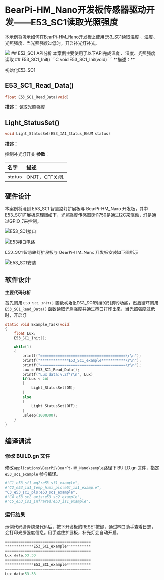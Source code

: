 # BearPi-HM_Nano开发板传感器驱动开发——E53_SC1读取光照强度
本示例将演示如何在BearPi-HM_Nano开发板上使用E53_SC1读取温度 、湿度、光照强度，当光照强度过低时，开启补光灯补光。

<img src = "https://gitee.com/bearpi/bearpi-hm_nano/raw/master/applications/BearPi/BearPi-HM_Nano/docs/figures/00_public/BearPi-HM_Nano.png">
## E53_SC1 API分析
本案例主要使用了以下API完成温度 、湿度、光照强度读取
## E53_SC1_Init()
```C
void E53_SC1_Init(void)
```
 **描述：**

初始化E53_SC1

## E53_SC1_Read_Data()
```C
float E53_SC1_Read_Data(void)
```
 **描述：**
读取光照强度
## Light_StatusSet()
```C
void Light_StatusSet(E53_IA1_Status_ENUM status)
```
 **描述：**

控制补光灯开关
**参数：**

|名字|描述|
|:--|:------| 
| status | ON开，OFF关闭.  |



## 硬件设计
本案例将用到 E53_SC1 智慧路灯扩展板与 BearPi-HM_Nano 开发板，其中E53_SC1扩展板原理图如下，光照强度传感器BH1750是通过I2C来驱动，灯是通过GPIO_7来控制。

![](/applications/BearPi/BearPi-HM_Nano/docs/figures/C3_e53_sc1_pls/E53_SC1接口.png "E53_SC1接口")

![](/applications/BearPi/BearPi-HM_Nano/docs/figures/C3_e53_sc1_pls/E53接口电路.png "E53接口电路")

E53_SC1 智慧路灯扩展板与 BearPi-HM_Nano 开发板安装如下图所示

![](/applications/BearPi/BearPi-HM_Nano/docs/figures/C3_e53_sc1_pls/E53_SC1安装.png "E53_SC1安装")
## 软件设计

**主要代码分析**


首先调用 `E53_SC1_Init()` 函数初始化E53_SC1所接的引脚的功能，然后循环调用 `E53_SC1_Read_Data()` 函数读取光照强度并通过串口打印出来，当光照强度过低时，开启灯

```C
static void Example_Task(void)
{
    float Lux;
    E53_SC1_Init();

    while(1)
    {
        printf("=======================================\r\n");
        printf("*************E53_SC1_example***********\r\n");
        printf("=======================================\r\n");
        Lux = E53_SC1_Read_Data();
        printf("Lux data:%.2f\r\n", Lux);
        if(Lux < 20)
        {
            Light_StatusSet(ON);
        }
        else
        {
            Light_StatusSet(OFF);
        }
        usleep(1000000);
    }
}
```



## 编译调试

### 修改 BUILD.gn 文件
修改`applications\BearPi\BearPi-HM_Nano\sample`路径下 BUILD.gn 文件，指定 `e53_sc1_example` 参与编译。
```r
#"C1_e53_sf1_mq2:e53_sf1_example",
#"C2_e53_ia1_temp_humi_pls:e53_ia1_example",
"C3_e53_sc1_pls:e53_sc1_example",
#"C4_e53_sc2_axis:e53_sc2_example",
#"C5_e53_is1_infrared:e53_is1_example",
```

    


### 运行结果<a name="section18115713118"></a>

示例代码编译烧录代码后，按下开发板的RESET按键，通过串口助手查看日志，会打印光照强度信息。用手遮住扩展板，补光灯会自动开启。
```c
=======================================
*************E53_SC1_example***********
=======================================
Lux data:53.33
=======================================
*************E53_SC1_example***********
=======================================
Lux data:53.33
```


